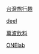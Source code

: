 [台灣旅行趣](https://taiwan.sharelife.tw/)

[deel](https://www.letsdeel.com/)

[萬波飲料](https://wanpotea.com/news.php)

[ONElab](https://www.onelab.tw/main.html) 
